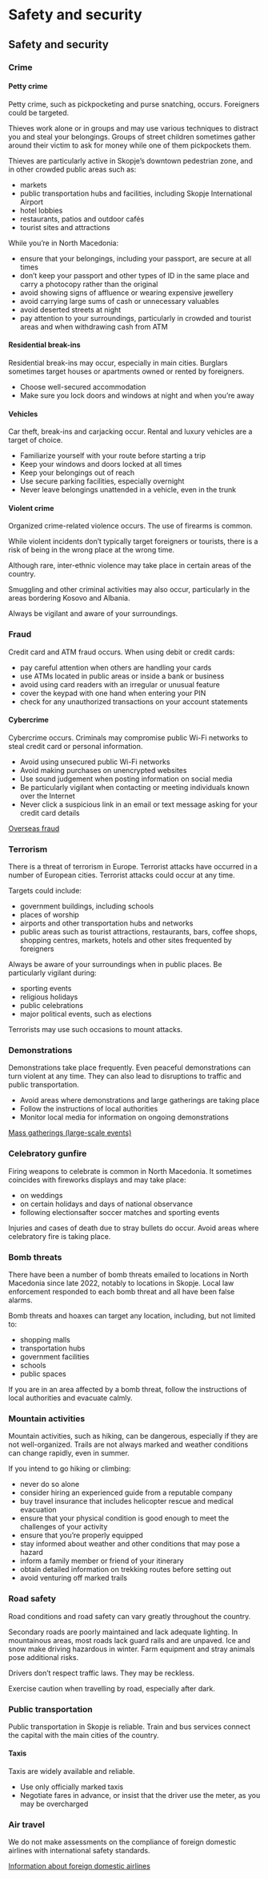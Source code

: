 # Safety and security

## Safety and security

### Crime

#### Petty crime

Petty crime, such as pickpocketing and purse snatching, occurs. Foreigners could be targeted.

Thieves work alone or in groups and may use various techniques to distract you and steal your belongings. Groups of street children sometimes gather around their victim to ask for money while one of them pickpockets them.

Thieves are particularly active in Skopje’s downtown pedestrian zone, and in other crowded public areas such as:

* markets
* public transportation hubs and facilities, including Skopje International Airport
* hotel lobbies
* restaurants, patios and outdoor cafés
* tourist sites and attractions

While you’re in North Macedonia:

* ensure that your belongings, including your passport, are secure at all times
* don’t keep your passport and other types of ID in the same place and carry a photocopy rather than the original
* avoid showing signs of affluence or wearing expensive jewellery
* avoid carrying large sums of cash or unnecessary valuables
* avoid deserted streets at night
* pay attention to your surroundings, particularly in crowded and tourist areas and when withdrawing cash from ATM

#### Residential break-ins

Residential break-ins may occur, especially in main cities. Burglars sometimes target houses or apartments owned or rented by foreigners.

* Choose well-secured accommodation
* Make sure you lock doors and windows at night and when you’re away

#### Vehicles

Car theft, break-ins and carjacking occur. Rental and luxury vehicles are a target of choice.

* Familiarize yourself with your route before starting a trip
* Keep your windows and doors locked at all times
* Keep your belongings out of reach
* Use secure parking facilities, especially overnight
* Never leave belongings unattended in a vehicle, even in the trunk

#### Violent crime

Organized crime-related violence occurs. The use of firearms is common.

While violent incidents don’t typically target foreigners or tourists, there is a risk of being in the wrong place at the wrong time.

Although rare, inter-ethnic violence may take place in certain areas of the country.

Smuggling and other criminal activities may also occur, particularly in the areas bordering Kosovo and Albania.

Always be vigilant and aware of your surroundings.

### Fraud

Credit card and ATM fraud occurs. When using debit or credit cards:

* pay careful attention when others are handling your cards
* use ATMs located in public areas or inside a bank or business
* avoid using card readers with an irregular or unusual feature
* cover the keypad with one hand when entering your PIN
* check for any unauthorized transactions on your account statements

#### Cybercrime

Cybercrime occurs. Criminals may compromise public Wi-Fi networks to steal credit card or personal information.

* Avoid using unsecured public Wi-Fi networks
* Avoid making purchases on unencrypted websites
* Use sound judgement when posting information on social media
* Be particularly vigilant when contacting or meeting individuals known over the Internet
* Never click a suspicious link in an email or text message asking for your credit card details

[Overseas fraud](https://travel.gc.ca/travelling/health-safety/overseas-fraud)

### Terrorism

There is a threat of terrorism in Europe. Terrorist attacks have occurred in a number of European cities. Terrorist attacks could occur at any time.

Targets could include:

* government buildings, including schools
* places of worship
* airports and other transportation hubs and networks
* public areas such as tourist attractions, restaurants, bars, coffee shops, shopping centres, markets, hotels and other sites frequented by foreigners

Always be aware of your surroundings when in public places. Be particularly vigilant during:

* sporting events
* religious holidays
* public celebrations
* major political events, such as elections

Terrorists may use such occasions to mount attacks.

### Demonstrations

Demonstrations take place frequently. Even peaceful demonstrations can turn violent at any time. They can also lead to disruptions to traffic and public transportation.

* Avoid areas where demonstrations and large gatherings are taking place
* Follow the instructions of local authorities
* Monitor local media for information on ongoing demonstrations

[Mass gatherings (large-scale events)](https://travel.gc.ca/travelling/health-safety/mass-gatherings)

### Celebratory gunfire

Firing weapons to celebrate is common in North Macedonia. It sometimes coincides with fireworks displays and may take place:

* on weddings
* on certain holidays and days of national observance
* following electionsafter soccer matches and sporting events

Injuries and cases of death due to stray bullets do occur. Avoid areas where celebratory fire is taking place.

### Bomb threats

There have been a number of bomb threats emailed to locations in North Macedonia since late 2022, notably to locations in Skopje. Local law enforcement responded to each bomb threat and all have been false alarms.

Bomb threats and hoaxes can target any location, including, but not limited to:

* shopping malls
* transportation hubs
* government facilities
* schools
* public spaces

If you are in an area affected by a bomb threat, follow the instructions of local authorities and evacuate calmly.

### Mountain activities

Mountain activities, such as hiking, can be dangerous, especially if they are not well-organized. Trails are not always marked and weather conditions can change rapidly, even in summer.

If you intend to go hiking or climbing:

* never do so alone
* consider hiring an experienced guide from a reputable company
* buy travel insurance that includes helicopter rescue and medical evacuation
* ensure that your physical condition is good enough to meet the challenges of your activity
* ensure that you’re properly equipped
* stay informed about weather and other conditions that may pose a hazard
* inform a family member or friend of your itinerary
* obtain detailed information on trekking routes before setting out
* avoid venturing off marked trails

### Road safety

Road conditions and road safety can vary greatly throughout the country.

Secondary roads are poorly maintained and lack adequate lighting. In mountainous areas, most roads lack guard rails and are unpaved. Ice and snow make driving hazardous in winter. Farm equipment and stray animals pose additional risks.

Drivers don’t respect traffic laws. They may be reckless.

Exercise caution when travelling by road, especially after dark.

### Public transportation

Public transportation in Skopje is reliable. Train and bus services connect the capital with the main cities of the country.

#### Taxis

Taxis are widely available and reliable.

* Use only officially marked taxis
* Negotiate fares in advance, or insist that the driver use the meter, as you may be overcharged

### Air travel

We do not make assessments on the compliance of foreign domestic airlines with international safety standards.

[Information about foreign domestic airlines](https://travel.gc.ca/air/in-flight-safety#other)